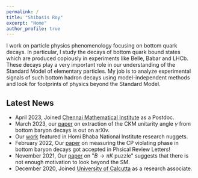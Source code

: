 ```yaml
---
permalink: /
title: "Shibasis Roy"
excerpt: "Home"
author_profile: true
---
```


I work on particle physics phenomenology focusing on bottom quark decays. In particular, I study the decays of bottom quark bound states which are produced copiously in experiments like Belle, Babar and LHCb. These decays play a very important role in our understanding of the Standard Model of elementary particles. My job is to analyze experimental signals of such bottom hadron decays using model-independent methods and look for footprints of physics beyond the Standard Model.


## Latest News

- April 2023, Joined [Chennai Mathematical Institute](https://www.cmi.ac.in) as a Postdoc.
- March 2023, our [paper](https://arxiv.org/abs/2303.02591) on extraction of the CKM unitarity angle $\gamma$ from bottom baryon decays is out on arXiv.
- Our [work](http://www.hbni.ac.in/pdf/papernewsIMSc.pdf) featured in Homi Bhaba National Institute research nuggets. 
- February 2022, Our [paper](https://journals.aps.org/prl/abstract/10.1103/PhysRevLett.128.081803) on measuring the CP violating phase in bottom baryon decays got accepted in Phsical Review Letters!
- November 2021, Our [paper](https://doi.org/10.1103/PhysRevD.104.095025) on "$B \to \pi K$ puzzle" suggests that there is not enough motivation to look beyond the SM.
- December 2020, Joined [University of Calcutta](https://www.caluniv.ac.in/academic/Physics.html) as a research associate.
